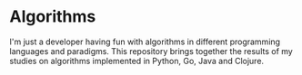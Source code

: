 # Algorithms

I'm just a developer having fun with algorithms in different programming languages and paradigms. This repository brings together the results of my studies on algorithms implemented in Python, Go, Java and Clojure.